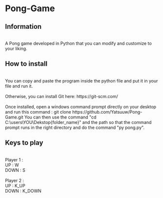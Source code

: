 # Pong-Game

## Information
<br>
A Pong game developed in Python that you can modify and customize to your liking.

## How to install
<br>
You can copy and paste the program inside the python file and put it in your file and run it.
<br><br>
Otherwise, you can install Git here: https://git-scm.com/
<br><br>
Once installed, open a windows command prompt directly on your desktop and run this command : git clone https://github.com/Yatsuuw/Pong-Game.git You can then use the command "cd C:\users\YOU\Dekstop{folder_name}" and the path so that the command prompt runs in the right directory and do the command "py pong.py".

## Keys to play
<br>
Player 1 : <br>
UP : W <br>
DOWN : S
<br><br>
Player 2 : <br>
UP : K_UP <br>
DOWN : K_DOWN
